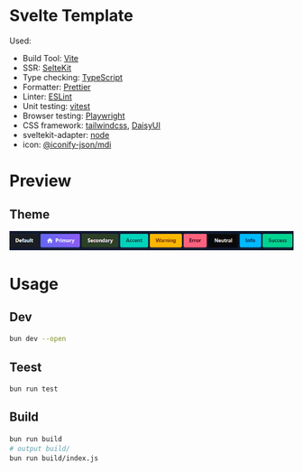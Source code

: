 # Svelte Template

Used:

- Build Tool: [Vite](https://vite.dev/)
- SSR: [SelteKit](https://svelte.dev/)
- Type checking: [TypeScript](https://www.typescriptlang.org/)
- Formatter: [Prettier](https://prettier.io/)
- Linter: [ESLint](https://eslint.org/)
- Unit testing: [vitest](https://vitest.dev/)
- Browser testing: [Playwright](https://playwright.dev)
- CSS framework: [tailwindcss](https://tailwindcss.com), [DaisyUI](https://daisyui.com)
- sveltekit-adapter: [node](https://svelte.dev/docs/kit/adapter-node)
- icon: [@iconify-json/mdi](https://icon-sets.iconify.design/mdi/)

# Preview

## Theme

![theme](screenshot/theme.png)

# Usage

## Dev

```sh
bun dev --open
```

## Teest

```sh
bun run test
```

## Build

```sh
bun run build
# output build/
bun run build/index.js
```